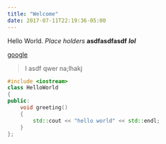 ```yaml
---
title: "Welcome"
date: 2017-07-11T22:19:36-05:00
---
```

Hello World. *Place holders* **asdfasdfasdf** ***lol***

[google](https://www.google.com)

> I asdf qwer na;lhakj


```C++
#include <iostream>
class HelloWorld
{
public:
    void greeting()
    {
        std::cout << "hello world" << std::endl;
    }
};
```
